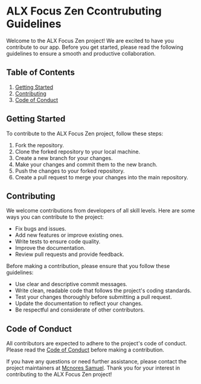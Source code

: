 # ALX Focus Zen Ccontrubuting Guidelines

Welcome to the ALX Focus Zen project! We are excited to have you contribute to our app. Before you get started, please read the following guidelines to ensure a smooth and productive collaboration.

## Table of Contents

1. [Getting Started](#getting-started)
2. [Contributing](#contributing)
3. [Code of Conduct](#code-of-conduct)

## Getting Started

To contribute to the ALX Focus Zen project, follow these steps:

1. Fork the repository.
2. Clone the forked repository to your local machine.
3. Create a new branch for your changes.
4. Make your changes and commit them to the new branch.
5. Push the changes to your forked repository.
6. Create a pull request to merge your changes into the main repository.

## Contributing

We welcome contributions from developers of all skill levels. Here are some ways you can contribute to the project:

- Fix bugs and issues.
- Add new features or improve existing ones.
- Write tests to ensure code quality.
- Improve the documentation.
- Review pull requests and provide feedback.

Before making a contribution, please ensure that you follow these guidelines:

- Use clear and descriptive commit messages.
- Write clean, readable code that follows the project's coding standards.
- Test your changes thoroughly before submitting a pull request.
- Update the documentation to reflect your changes.
- Be respectful and considerate of other contributors.

## Code of Conduct

All contributors are expected to adhere to the project's code of conduct. Please read the [Code of Conduct](./CODE_OF_CONDUCT.md) before making a contribution.


If you have any questions or need further assistance, please contact the project maintainers at [Mcnores Samuel](samuelmcnores1@gmail.com). Thank you for your interest in contributing to the ALX Focus Zen project!
```